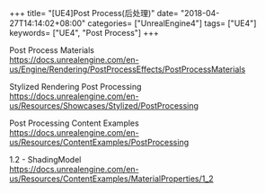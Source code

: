 +++
title= "[UE4]Post Process(后处理)"
date= "2018-04-27T14:14:02+08:00"
categories= ["UnrealEngine4"]
tags= ["UE4"]
keywords= ["UE4", "Post Process"]
+++

Post Process Materials  
https://docs.unrealengine.com/en-us/Engine/Rendering/PostProcessEffects/PostProcessMaterials

Stylized Rendering Post Processing  
https://docs.unrealengine.com/en-us/Resources/Showcases/Stylized/PostProcessing

Post Processing Content Examples  
https://docs.unrealengine.com/en-us/Resources/ContentExamples/PostProcessing

1.2 - ShadingModel  
https://docs.unrealengine.com/en-us/Resources/ContentExamples/MaterialProperties/1_2